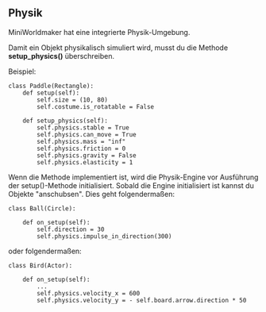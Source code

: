 Physik
------

MiniWorldmaker hat eine integrierte Physik-Umgebung.

Damit ein Objekt physikalisch simuliert wird, musst du die Methode **setup_physics()** überschreiben.

Beispiel:
```
class Paddle(Rectangle):
    def setup(self):
        self.size = (10, 80)
        self.costume.is_rotatable = False

    def setup_physics(self):
        self.physics.stable = True
        self.physics.can_move = True
        self.physics.mass = "inf"
        self.physics.friction = 0
        self.physics.gravity = False
        self.physics.elasticity = 1
```

Wenn die Methode implementiert ist, wird die Physik-Engine vor Ausführung der setup()-Methode initialisiert.
Sobald die Engine initialisiert ist kannst du Objekte "anschubsen". Dies geht folgendermaßen:
```
class Ball(Circle):

    def on_setup(self):
        self.direction = 30
        self.physics.impulse_in_direction(300)
```

oder folgendermaßen:
```
class Bird(Actor):

    def on_setup(self):
        ...
        self.physics.velocity_x = 600
        self.physics.velocity_y = - self.board.arrow.direction * 50
```
